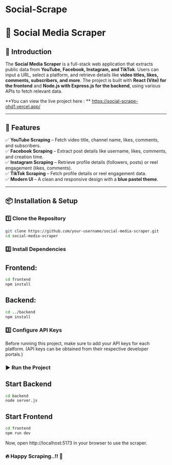 ﻿# Social-Scrape

# 📌 Social Media Scraper

## 🔹 Introduction
The **Social Media Scraper** is a full-stack web application that extracts public data from **YouTube, Facebook, Instagram, and TikTok**. Users can input a URL, select a platform, and retrieve details like **video titles, likes, comments, subscribers, and more**. The project is built with **React (Vite) for the frontend** and **Node.js with Express.js for the backend**, using various APIs to fetch relevant data.

**You can view the live project here : **  https://social-scrape-ohd1.vercel.app/

---

## 🚀 Features
✅ **YouTube Scraping** – Fetch video title, channel name, likes, comments, and subscribers.  
✅ **Facebook Scraping** – Extract post details like username, likes, comments, and creation time.  
✅ **Instagram Scraping** – Retrieve profile details (followers, posts) or reel engagement (likes, comments).  
✅ **TikTok Scraping** – Fetch profile details or reel engagement data.  
✅ **Modern UI** – A clean and responsive design with a **blue pastel theme**.  

---

## 📦 Installation & Setup

### 1️⃣ Clone the Repository
```sh
git clone https://github.com/your-username/social-media-scraper.git
cd social-media-scraper
```

### 2️⃣ Install Dependencies
## Frontend:
```sh
cd frontend
npm install
```
## Backend:
```sh
cd ../backend
npm install
```

### 3️⃣ Configure API Keys
Before running this project, make sure to add your API keys for each platform.
(API keys can be obtained from their respective developer portals.)

### ▶️ Run the Project
## Start Backend
```sh
cd backend
node server.js
```
## Start Frontend
```sh
cd frontend
npm run dev
```
Now, open http://localhost:5173 in your browser to use the scraper.

### 🔥 Happy Scraping..!! 🚀








